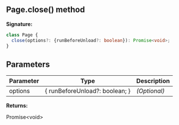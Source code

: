 ## Page.close() method

**Signature:**

```typescript
class Page {
  close(options?: {runBeforeUnload?: boolean}): Promise<void>;
}
```

## Parameters

| Parameter | Type                           | Description       |
| --------- | ------------------------------ | ----------------- |
| options   | { runBeforeUnload?: boolean; } | <i>(Optional)</i> |

**Returns:**

Promise&lt;void&gt;
